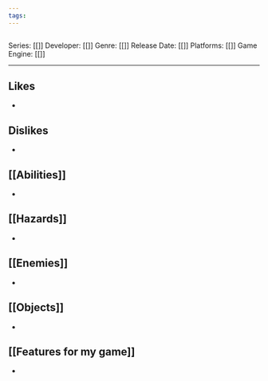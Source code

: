 ```yaml
---
tags:
---
```

<img src="">

Series: [[]]
Developer: [[]]
Genre: [[]]
Release Date: [[]]
Platforms: [[]]
Game Engine: [[]]

----



## Likes
* 

## Dislikes
* 

## [[Abilities]]
* 

## [[Hazards]]
* 

## [[Enemies]]
* 

## [[Objects]]
* 

## [[Features for my game]]
* 
